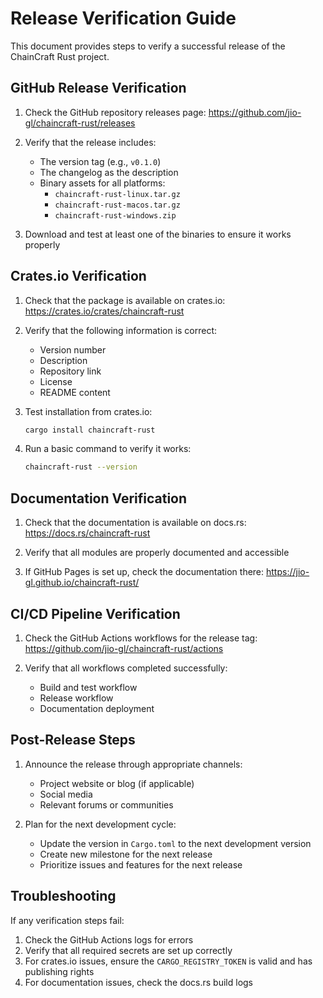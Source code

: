 # Release Verification Guide

This document provides steps to verify a successful release of the ChainCraft Rust project.

## GitHub Release Verification

1. Check the GitHub repository releases page:
   https://github.com/jio-gl/chaincraft-rust/releases

2. Verify that the release includes:
   - The version tag (e.g., `v0.1.0`)
   - The changelog as the description
   - Binary assets for all platforms:
     - `chaincraft-rust-linux.tar.gz`
     - `chaincraft-rust-macos.tar.gz`
     - `chaincraft-rust-windows.zip`

3. Download and test at least one of the binaries to ensure it works properly

## Crates.io Verification

1. Check that the package is available on crates.io:
   https://crates.io/crates/chaincraft-rust

2. Verify that the following information is correct:
   - Version number
   - Description
   - Repository link
   - License
   - README content

3. Test installation from crates.io:
   ```bash
   cargo install chaincraft-rust
   ```

4. Run a basic command to verify it works:
   ```bash
   chaincraft-rust --version
   ```

## Documentation Verification

1. Check that the documentation is available on docs.rs:
   https://docs.rs/chaincraft-rust

2. Verify that all modules are properly documented and accessible

3. If GitHub Pages is set up, check the documentation there:
   https://jio-gl.github.io/chaincraft-rust/

## CI/CD Pipeline Verification

1. Check the GitHub Actions workflows for the release tag:
   https://github.com/jio-gl/chaincraft-rust/actions

2. Verify that all workflows completed successfully:
   - Build and test workflow
   - Release workflow
   - Documentation deployment

## Post-Release Steps

1. Announce the release through appropriate channels:
   - Project website or blog (if applicable)
   - Social media
   - Relevant forums or communities

2. Plan for the next development cycle:
   - Update the version in `Cargo.toml` to the next development version
   - Create new milestone for the next release
   - Prioritize issues and features for the next release

## Troubleshooting

If any verification steps fail:

1. Check the GitHub Actions logs for errors
2. Verify that all required secrets are set up correctly
3. For crates.io issues, ensure the `CARGO_REGISTRY_TOKEN` is valid and has publishing rights
4. For documentation issues, check the docs.rs build logs 